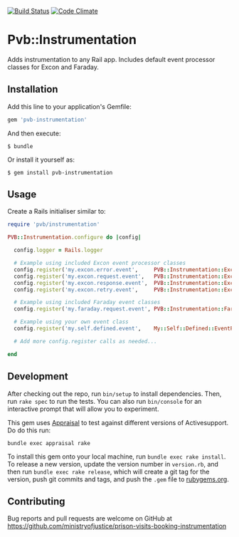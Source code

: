 [![Build Status](https://travis-ci.org/ministryofjustice/pvb-instrumentation.svg?branch=master)](https://travis-ci.org/ministryofjustice/pvb-instrumentation)
[![Code Climate](https://codeclimate.com/github/ministryofjustice/pvb-instrumentation/badges/gpa.svg)](https://codeclimate.com/github/ministryofjustice/pvb-instrumentation)
# Pvb::Instrumentation

Adds instrumentation to any Rail app. Includes default event processor classes 
for Excon and Faraday.

## Installation

Add this line to your application's Gemfile:

```ruby
gem 'pvb-instrumentation'
```

And then execute:

    $ bundle

Or install it yourself as:

    $ gem install pvb-instrumentation

## Usage

Create a Rails initialiser similar to:

```ruby
require 'pvb/instrumentation'

PVB::Instrumentation.configure do |config|

  config.logger = Rails.logger

  # Example using included Excon event processor classes 
  config.register('my.excon.error.event',     PVB::Instrumentation::Excon::Error)
  config.register('my.excon.request.event',   PVB::Instrumentation::Excon::Request)
  config.register('my.excon.response.event',  PVB::Instrumentation::Excon::Response)
  config.register('my.excon.retry.event',     PVB::Instrumentation::Excon::Retry)

  # Example using included Faraday event classes
  config.register('my.faraday.request.event', PVB::Instrumentation::Faraday::Request)

  # Example using your own event class
  config.register('my.self.defined.event',    My::Self::Defined::EventProcessor)

  # Add more config.register calls as needed...

end
```

## Development

After checking out the repo, run `bin/setup` to install dependencies. Then, run `rake spec` to run the tests. You can also run `bin/console` for an interactive prompt that will allow you to experiment.

This gem uses [Appraisal](https://github.com/thoughtbot/appraisal) to test against different versions of Activesupport. Do do this run: 

```
bundle exec appraisal rake
```

To install this gem onto your local machine, run `bundle exec rake install`. To release a new version, update the version number in `version.rb`, and then run `bundle exec rake release`, which will create a git tag for the version, push git commits and tags, and push the `.gem` file to [rubygems.org](https://rubygems.org).

## Contributing

Bug reports and pull requests are welcome on GitHub at https://github.com/ministryofjustice/prison-visits-booking-instrumentation
